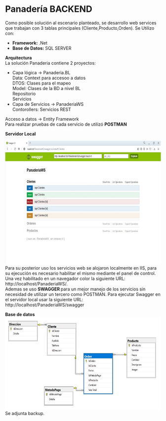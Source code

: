 # Panadería BACKEND
Como posible solución al escenario planteado, se desarrollo web services que trabajan con 3 tablas principales (Cliente,Producto,Orden). Se Utilizo con:<br/>
+ <b>Framework:</b> .Net<br/>
+ <b>Base de Datos:</b> SQL SERVER<br/>

<b>Arquitectura </b><br />
La solución Panaderia contiene 2 proyectos:<br />
+ Capa lógica -> Panaderia.BL <br/>
 Data: Context para accesoo a datos<br/>
 DTOS: Clases para el mapeo<br/>
 Model: Clases de la BD a nivel BL<br/>
 Repositorio<br/>
 Servicios<br/>
+ Capa de Servicios -> PanaderiaWS<br />
Contorollers: Servicios REST<br/>

Acceso a datos -> Entity Framework<br />
Para realizar pruebas de cada servicio de utilizó <b>POSTMAN</b>
<br />

<b>Servidor Local</b>

<img src="./local.JPG"  height = "400" alt="WS Local" />
<br />
Para su posterior uso los servicios web se alojaron localmente en IIS, para su ejecución es necesario habilitar el mismo mediante el panel de control. Una vez habilitado en un navegador color la siguiente URL:
http://localhost/PanaderiaWS/.
</br>
Ademas se uso <b> SWAGGER </b> para un mejor manejo de los servicios sin necesidad de utilizar un tercero como POSTMAN. Para ejecutar Swagger en el servidor local usar la siguiente URL: http://localhost/PanaderiaWS/swagger
</br>

<b>Base de datos</b>
</br>
<img src="./bd.JPG"  height = "300" alt="BD" /></br>
Se adjunta backup.
